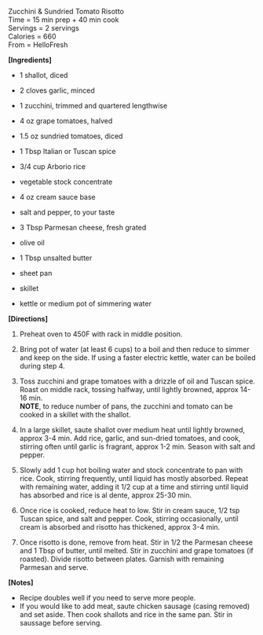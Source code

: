 Zucchini & Sundried Tomato Risotto\
Time = 15 min prep + 40 min cook\
Servings = 2 servings\
Calories = 660\
From = HelloFresh

**[Ingredients]**

- 1 shallot, diced
- 2 cloves garlic, minced
- 1 zucchini, trimmed and quartered lengthwise
- 4 oz grape tomatoes, halved
- 1.5 oz sundried tomatoes, diced
- 1 Tbsp Italian or Tuscan spice
- 3/4 cup Arborio rice
- vegetable stock concentrate
- 4 oz cream sauce base
- salt and pepper, to your taste
- 3 Tbsp Parmesan cheese, fresh grated 
- olive oil
- 1 Tbsp unsalted butter

- sheet pan
- skillet
- kettle or medium pot of simmering water

**[Directions]**

1. Preheat oven to 450F with rack in middle position. 

2. Bring pot of water (at least 6 cups) to a boil and then reduce to simmer and keep on the side. If using a faster electric kettle, water can be boiled during step 4. 

3. Toss zucchini and grape tomatoes with a drizzle of oil and Tuscan spice. Roast on middle rack, tossing halfway, until lightly browned, approx 14-16 min.\
**NOTE**, to reduce number of pans, the zucchini and tomato can be cooked in a skillet with the shallot. 

4. In a large skillet, saute shallot over medium heat until lightly browned, approx 3-4 min. Add rice, garlic, and sun-dried tomatoes, and cook, stirring often until garlic is fragrant, approx 1-2 min. Season with salt and pepper. 

5. Slowly add 1 cup hot boiling water and stock concentrate to pan with rice. Cook, stirring frequently, until liquid has mostly absorbed. Repeat with remaining water, adding it 1/2 cup at a time and stirring until liquid has absorbed and rice is al dente, approx 25-30 min. 

6. Once rice is cooked, reduce heat to low. Stir in cream sauce, 1/2 tsp Tuscan spice, and salt and pepper. Cook, stirring occasionally, until cream is absorbed and risotto has thickened, approx 3-4 min. 

7. Once risotto is done, remove from heat. Stir in 1/2 the Parmesan cheese and 1 Tbsp of butter, until melted. Stir in zucchini and grape tomatoes (if roasted). Divide risotto between plates. Garnish with remaining Parmesan and serve. 

**[Notes]**

- Recipe doubles well if you need to serve more people. 
- If you would like to add meat, saute chicken sausage (casing removed) and set aside. Then cook shallots and rice in the same pan. Stir in saussage before serving. 
